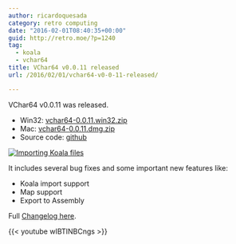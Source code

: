 ```yaml
---
author: ricardoquesada
category: retro computing
date: "2016-02-01T08:40:35+00:00"
guid: http://retro.moe/?p=1240
tag:
  - koala
  - vchar64
title: VChar64 v0.0.11 released
url: /2016/02/01/vchar64-v0-0-11-released/

---
```

VChar64 v0.0.11 was released.

- Win32: [vchar64-0.0.11.win32.zip](https://github.com/ricardoquesada/vchar64/releases/download/0.0.11/vchar64-0.0.11.win32.zip)
- Mac: [vchar64-0.0.11.dmg.zip](https://github.com/ricardoquesada/vchar64/releases/download/0.0.11/vchar64-0.0.11.dmg.zip)
- Source code: [github](https://github.com/ricardoquesada/vchar64)

[![Importing Koala files](/wp-content/uploads/2016/02/screen-shot-2016-02-01-at-12-36-42-am.png?w=700)](/wp-content/uploads/2016/02/screen-shot-2016-02-01-at-12-36-42-am.png)

It includes several bug fixes and some important new features like:

- Koala import support
- Map support
- Export to Assembly

Full [Changelog here](https://github.com/ricardoquesada/vchar64/blob/0.0.11/CHANGELOG).

{{< youtube wIBTINBCngs >}}
